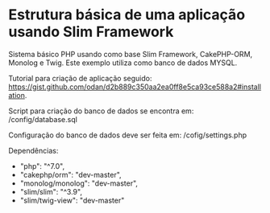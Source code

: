 # Estrutura básica de uma aplicação usando Slim Framework

Sistema básico PHP usando como base Slim Framework, CakePHP-ORM, Monolog e Twig.
Este exemplo utiliza como banco de dados MYSQL.

Tutorial para criação de aplicação seguido: https://gist.github.com/odan/d2b889c350aa2ea0ff8e5ca93ce588a2#installation.

Script para criação do banco de dados se encontra em: /config/database.sql

Configuração do banco de dados deve ser feita em: /cofig/settings.php

Dependências:
 - "php": "^7.0",
 - "cakephp/orm": "dev-master",
 - "monolog/monolog": "dev-master",
 - "slim/slim": "^3.9",
 - "slim/twig-view": "dev-master"